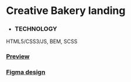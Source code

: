 # Creative Bakery landing


- ### TECHNOLOGY

HTML5/CSS3/JS, BEM, SCSS



### [Preview](https://senkiv-oleh.github.io/layout_creativeBakery/)

### [Figma design](https://www.figma.com/file/zIi6yfSpSIV4dnTzwaXSjt/Bakerlab?node-id=0%3A1)
